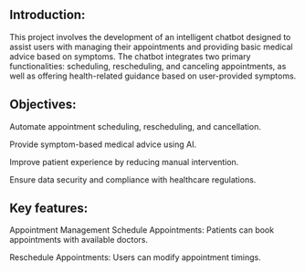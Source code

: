 ## **Introduction:**

This project involves the development of an intelligent chatbot designed to assist users with managing their appointments and providing basic medical advice based on symptoms. The chatbot integrates two primary functionalities: scheduling, rescheduling, and canceling appointments, as well as offering health-related guidance based on user-provided symptoms.

## **Objectives:**

Automate appointment scheduling, rescheduling, and cancellation.

Provide symptom-based medical advice using AI.

Improve patient experience by reducing manual intervention.

Ensure data security and compliance with healthcare regulations.

## **Key features:**

Appointment Management
Schedule Appointments: Patients can book appointments with available doctors.

Reschedule Appointments: Users can modify appointment timings.
